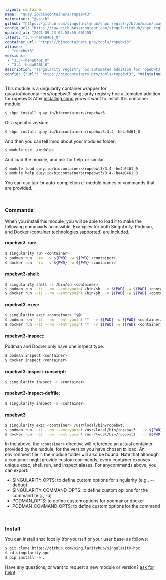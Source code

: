 ```yaml
---
layout: container
name:  "quay.io/biocontainers/ropebwt3"
maintainer: "@vsoch"
github: "https://github.com/singularityhub/shpc-registry/blob/main/quay.io/biocontainers/ropebwt3/container.yaml"
config_url: "https://raw.githubusercontent.com/singularityhub/shpc-registry/main/quay.io/biocontainers/ropebwt3/container.yaml"
updated_at: "2024-09-23 02:58:55.606455"
latest: "3.4--he4a0461_0"
container_url: "https://biocontainers.pro/tools/ropebwt3"
aliases:
 - "ropebwt3"
versions:
 - "3.3--he4a0461_0"
 - "3.4--he4a0461_0"
description: "singularity registry hpc automated addition for ropebwt3"
config: {"url": "https://biocontainers.pro/tools/ropebwt3", "maintainer": "@vsoch", "description": "singularity registry hpc automated addition for ropebwt3", "latest": {"3.4--he4a0461_0": "sha256:1e9568f4f8be49dd25e025a07b8f9d34d1487bdbc78149f6c635ed2a3a4c890f"}, "tags": {"3.3--he4a0461_0": "sha256:7ba285cd082f69e33c6d43d5a7e6d369a328780dd4e3c7f36ae4c3c075f27746", "3.4--he4a0461_0": "sha256:1e9568f4f8be49dd25e025a07b8f9d34d1487bdbc78149f6c635ed2a3a4c890f"}, "docker": "quay.io/biocontainers/ropebwt3", "aliases": {"ropebwt3": "/usr/local/bin/ropebwt3"}}
---
```


This module is a singularity container wrapper for quay.io/biocontainers/ropebwt3.
singularity registry hpc automated addition for ropebwt3
After [installing shpc](#install) you will want to install this container module:


```bash
$ shpc install quay.io/biocontainers/ropebwt3
```

Or a specific version:

```bash
$ shpc install quay.io/biocontainers/ropebwt3:3.4--he4a0461_0
```

And then you can tell lmod about your modules folder:

```bash
$ module use ./modules
```

And load the module, and ask for help, or similar.

```bash
$ module load quay.io/biocontainers/ropebwt3/3.4--he4a0461_0
$ module help quay.io/biocontainers/ropebwt3/3.4--he4a0461_0
```

You can use tab for auto-completion of module names or commands that are provided.

<br>

### Commands

When you install this module, you will be able to load it to make the following commands accessible.
Examples for both Singularity, Podman, and Docker (container technologies supported) are included.

#### ropebwt3-run:

```bash
$ singularity run <container>
$ podman run --rm  -v ${PWD} -w ${PWD} <container>
$ docker run --rm  -v ${PWD} -w ${PWD} <container>
```

#### ropebwt3-shell:

```bash
$ singularity shell -s /bin/sh <container>
$ podman run --it --rm --entrypoint /bin/sh  -v ${PWD} -w ${PWD} <container>
$ docker run --it --rm --entrypoint /bin/sh  -v ${PWD} -w ${PWD} <container>
```

#### ropebwt3-exec:

```bash
$ singularity exec <container> "$@"
$ podman run --it --rm --entrypoint ""  -v ${PWD} -w ${PWD} <container> "$@"
$ docker run --it --rm --entrypoint ""  -v ${PWD} -w ${PWD} <container> "$@"
```

#### ropebwt3-inspect:

Podman and Docker only have one inspect type.

```bash
$ podman inspect <container>
$ docker inspect <container>
```

#### ropebwt3-inspect-runscript:

```bash
$ singularity inspect -r <container>
```

#### ropebwt3-inspect-deffile:

```bash
$ singularity inspect -d <container>
```


#### ropebwt3

```bash
$ singularity exec <container> /usr/local/bin/ropebwt3
$ podman run --it --rm --entrypoint /usr/local/bin/ropebwt3   -v ${PWD} -w ${PWD} <container> -c " $@"
$ docker run --it --rm --entrypoint /usr/local/bin/ropebwt3   -v ${PWD} -w ${PWD} <container> -c " $@"
```



In the above, the `<container>` directive will reference an actual container provided
by the module, for the version you have chosen to load. An environment file in the
module folder will also be bound. Note that although a container
might provide custom commands, every container exposes unique exec, shell, run, and
inspect aliases. For anycommands above, you can export:

 - SINGULARITY_OPTS: to define custom options for singularity (e.g., --debug)
 - SINGULARITY_COMMAND_OPTS: to define custom options for the command (e.g., -b)
 - PODMAN_OPTS: to define custom options for podman or docker
 - PODMAN_COMMAND_OPTS: to define custom options for the command

<br>

### Install

You can install shpc locally (for yourself or your user base) as follows:

```bash
$ git clone https://github.com/singularityhub/singularity-hpc
$ cd singularity-hpc
$ pip install -e .
```

Have any questions, or want to request a new module or version? [ask for help!](https://github.com/singularityhub/singularity-hpc/issues)